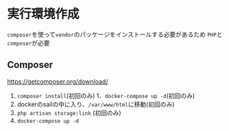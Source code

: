 # 実行環境作成

`composer`を使って`vendor`のパッケージをインストールする必要があるため
`PHP`と`composer`が必要


## Composer

https://getcomposer.org/download/


1. `composer install`(初回のみ)
1．`docker-compose up -d`(初回のみ)
1. dockerのsailの中に入り、`/var/www/html`に移動(初回のみ)
1. `php artisan storage:link` (初回のみ)
1. `docker-compose up -d`